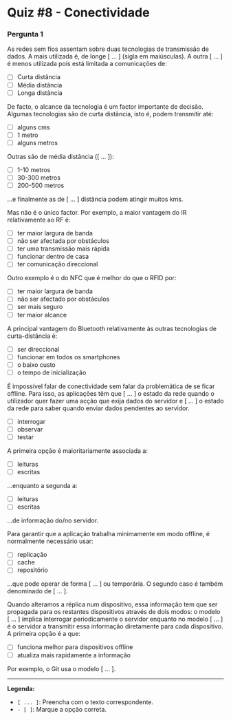# Quiz #8 - Conectividade

### Pergunta 1

As redes sem fios assentam sobre duas tecnologias de transmissão de dados. A mais utilizada é, de longe [ ... ] (sigla em maiúsculas). A outra [ ... ] é menos utilizada pois está limitada a comunicações de:
- [ ] Curta distância
- [ ] Média distância
- [ ] Longa distância

De facto, o alcance da tecnologia é um factor importante de decisão. Algumas tecnologias são de curta distância, isto é, podem transmitir até:
- [ ] alguns cms
- [ ] 1 metro
- [ ] alguns metros

Outras são de média distância ([ ... ]):
- [ ] 1-10 metros
- [ ] 30-300 metros
- [ ] 200-500 metros

...e finalmente as de [ ... ] distância podem atingir muitos kms.

Mas não é o único factor. Por exemplo, a maior vantagem do IR relativamente ao RF é:
- [ ] ter maior largura de banda
- [ ] não ser afectada por obstáculos
- [ ] ter uma transmissão mais rápida
- [ ] funcionar dentro de casa
- [ ] ter comunicação direccional

Outro exemplo é o do NFC que é melhor do que o RFID por:
- [ ] ter maior largura de banda
- [ ] não ser afectado por obstáculos
- [ ] ser mais seguro
- [ ] ter maior alcance

A principal vantagem do Bluetooth relativamente às outras tecnologias de curta-distância é:
- [ ] ser direccional
- [ ] funcionar em todos os smartphones
- [ ] o baixo custo
- [ ] o tempo de inicialização

É impossível falar de conectividade sem falar da problemática de se ficar offline. Para isso, as aplicações têm que [ ... ] o estado da rede quando o utilizador quer fazer uma acção que exija dados do servidor e [ ... ] o estado da rede para saber quando enviar dados pendentes ao servidor. 
- [ ] interrogar
- [ ] observar
- [ ] testar

A primeira opção é maioritariamente associada a:
- [ ] leituras
- [ ] escritas

...enquanto a segunda a:
- [ ] leituras
- [ ] escritas

...de informação do/no servidor.

Para garantir que a aplicação trabalha minimamente em modo offline, é normalmente necessário usar:
- [ ] replicação
- [ ] cache
- [ ] repositório

...que pode operar de forma [ ... ] ou temporária. O segundo caso é também denominado de [ ... ].

Quando alteramos a réplica num dispositivo, essa informação tem que ser propagada para os restantes dispositivos através de dois modos: o modelo [ ... ] implica interrogar periodicamente o servidor enquanto no modelo [ ... ] é o servidor a transmitir essa informação diretamente para cada dispositivo. A primeira opção é a que:
- [ ] funciona melhor para dispositivos offline
- [ ] atualiza mais rapidamente a informação

Por exemplo, o Git usa o modelo [ ... ].

---
**Legenda:**
*   `[ ... ]`: Preencha com o texto correspondente.
*   `- [ ]`: Marque a opção correta. 